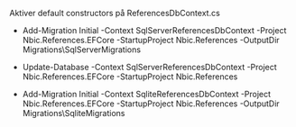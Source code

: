 ﻿Aktiver default constructors på 
ReferencesDbContext.cs

- Add-Migration Initial -Context SqlServerReferencesDbContext -Project Nbic.References.EFCore -StartupProject Nbic.References -OutputDir Migrations\SqlServerMigrations
- Update-Database -Context SqlServerReferencesDbContext -Project Nbic.References.EFCore -StartupProject Nbic.References

- Add-Migration Initial -Context SqliteReferencesDbContext -Project Nbic.References.EFCore -StartupProject Nbic.References -OutputDir Migrations\SqliteMigrations
